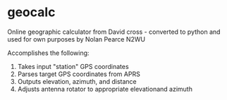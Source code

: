 # geocalc
Online geographic calculator from David cross - converted to python and used for own purposes by Nolan Pearce N2WU

Accomplishes the following:
1. Takes input "station" GPS coordinates
2. Parses target GPS coordinates from APRS
3. Outputs elevation, azimuth, and distance 
4. Adjusts antenna rotator to appropriate elevationand azimuth
